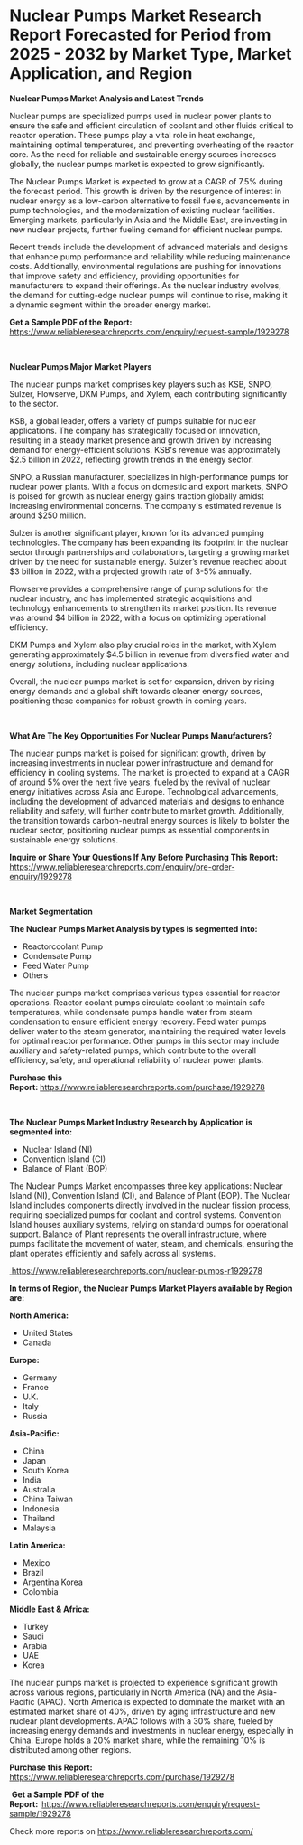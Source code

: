 <p><h1>Nuclear Pumps Market Research Report Forecasted for Period from 2025 -  2032 by Market Type, Market Application, and Region</h1></p><p><strong>Nuclear Pumps Market Analysis and Latest Trends</strong></p>
<p><p>Nuclear pumps are specialized pumps used in nuclear power plants to ensure the safe and efficient circulation of coolant and other fluids critical to reactor operation. These pumps play a vital role in heat exchange, maintaining optimal temperatures, and preventing overheating of the reactor core. As the need for reliable and sustainable energy sources increases globally, the nuclear pumps market is expected to grow significantly.</p><p>The Nuclear Pumps Market is expected to grow at a CAGR of 7.5% during the forecast period. This growth is driven by the resurgence of interest in nuclear energy as a low-carbon alternative to fossil fuels, advancements in pump technologies, and the modernization of existing nuclear facilities. Emerging markets, particularly in Asia and the Middle East, are investing in new nuclear projects, further fueling demand for efficient nuclear pumps.</p><p>Recent trends include the development of advanced materials and designs that enhance pump performance and reliability while reducing maintenance costs. Additionally, environmental regulations are pushing for innovations that improve safety and efficiency, providing opportunities for manufacturers to expand their offerings. As the nuclear industry evolves, the demand for cutting-edge nuclear pumps will continue to rise, making it a dynamic segment within the broader energy market.</p></p>
<p><strong>Get a Sample PDF of the Report:&nbsp;</strong> <a href="https://www.reliableresearchreports.com/enquiry/request-sample/1929278?utm_campaign=3084&utm_medium=2&utm_source=Github&utm_content=ia&utm_term=29032025&utm_id=nuclear-pumps">https://www.reliableresearchreports.com/enquiry/request-sample/1929278</a></p>
<p>&nbsp;</p>
<p><strong>Nuclear Pumps Major Market Players</strong></p>
<p><p>The nuclear pumps market comprises key players such as KSB, SNPO, Sulzer, Flowserve, DKM Pumps, and Xylem, each contributing significantly to the sector. </p><p>KSB, a global leader, offers a variety of pumps suitable for nuclear applications. The company has strategically focused on innovation, resulting in a steady market presence and growth driven by increasing demand for energy-efficient solutions. KSB's revenue was approximately $2.5 billion in 2022, reflecting growth trends in the energy sector.</p><p>SNPO, a Russian manufacturer, specializes in high-performance pumps for nuclear power plants. With a focus on domestic and export markets, SNPO is poised for growth as nuclear energy gains traction globally amidst increasing environmental concerns. The company's estimated revenue is around $250 million.</p><p>Sulzer is another significant player, known for its advanced pumping technologies. The company has been expanding its footprint in the nuclear sector through partnerships and collaborations, targeting a growing market driven by the need for sustainable energy. Sulzer’s revenue reached about $3 billion in 2022, with a projected growth rate of 3-5% annually.</p><p>Flowserve provides a comprehensive range of pump solutions for the nuclear industry, and has implemented strategic acquisitions and technology enhancements to strengthen its market position. Its revenue was around $4 billion in 2022, with a focus on optimizing operational efficiency.</p><p>DKM Pumps and Xylem also play crucial roles in the market, with Xylem generating approximately $4.5 billion in revenue from diversified water and energy solutions, including nuclear applications.</p><p>Overall, the nuclear pumps market is set for expansion, driven by rising energy demands and a global shift towards cleaner energy sources, positioning these companies for robust growth in coming years.</p></p>
<p>&nbsp;</p>
<p><strong>What Are The Key Opportunities For Nuclear Pumps Manufacturers?</strong></p>
<p><p>The nuclear pumps market is poised for significant growth, driven by increasing investments in nuclear power infrastructure and demand for efficiency in cooling systems. The market is projected to expand at a CAGR of around 5% over the next five years, fueled by the revival of nuclear energy initiatives across Asia and Europe. Technological advancements, including the development of advanced materials and designs to enhance reliability and safety, will further contribute to market growth. Additionally, the transition towards carbon-neutral energy sources is likely to bolster the nuclear sector, positioning nuclear pumps as essential components in sustainable energy solutions.</p></p>
<p><strong>Inquire or Share Your Questions If Any Before Purchasing This Report:</strong> <a href="https://www.reliableresearchreports.com/enquiry/pre-order-enquiry/1929278?utm_campaign=3084&utm_medium=2&utm_source=Github&utm_content=ia&utm_term=29032025&utm_id=nuclear-pumps">https://www.reliableresearchreports.com/enquiry/pre-order-enquiry/1929278</a></p>
<p>&nbsp;</p>
<p><strong>Market Segmentation</strong></p>
<p><strong>The Nuclear Pumps Market Analysis by types is segmented into:</strong></p>
<p><ul><li>Reactorcoolant Pump</li><li>Condensate Pump</li><li>Feed Water Pump</li><li>Others</li></ul></p>
<p><p>The nuclear pumps market comprises various types essential for reactor operations. Reactor coolant pumps circulate coolant to maintain safe temperatures, while condensate pumps handle water from steam condensation to ensure efficient energy recovery. Feed water pumps deliver water to the steam generator, maintaining the required water levels for optimal reactor performance. Other pumps in this sector may include auxiliary and safety-related pumps, which contribute to the overall efficiency, safety, and operational reliability of nuclear power plants.</p></p>
<p><strong>Purchase this Report:&nbsp;</strong><a href="https://www.reliableresearchreports.com/purchase/1929278?utm_campaign=3084&utm_medium=2&utm_source=Github&utm_content=ia&utm_term=29032025&utm_id=nuclear-pumps">https://www.reliableresearchreports.com/purchase/1929278</a></p>
<p>&nbsp;</p>
<p><strong>The Nuclear Pumps Market Industry Research by Application is segmented into:</strong></p>
<p><ul><li>Nuclear Island (NI)</li><li>Convention Island (CI)</li><li>Balance of Plant (BOP)</li></ul></p>
<p><p>The Nuclear Pumps Market encompasses three key applications: Nuclear Island (NI), Convention Island (CI), and Balance of Plant (BOP). The Nuclear Island includes components directly involved in the nuclear fission process, requiring specialized pumps for coolant and control systems. Convention Island houses auxiliary systems, relying on standard pumps for operational support. Balance of Plant represents the overall infrastructure, where pumps facilitate the movement of water, steam, and chemicals, ensuring the plant operates efficiently and safely across all systems.</p></p>
<p><a href="https://www.reliableresearchreports.com/nuclear-pumps-r1929278?utm_campaign=3084&utm_medium=2&utm_source=Github&utm_content=ia&utm_term=29032025&utm_id=nuclear-pumps">&nbsp;https://www.reliableresearchreports.com/nuclear-pumps-r1929278</a></p>
<p><strong>In terms of Region, the Nuclear Pumps Market Players available by Region are:</strong></p>
<p>
    <p> <strong> North America: </strong>
        <ul>
            <li>United States</li>
            <li>Canada</li>
        </ul>
        </p> 
    <p> <strong> Europe: </strong>
        <ul>
            <li>Germany</li>
            <li>France</li>
            <li>U.K.</li>
            <li>Italy</li>
            <li>Russia</li>
        </ul>
        </p> 
    <p> <strong> Asia-Pacific: </strong>
        <ul>
            <li>China</li>
            <li>Japan</li>
            <li>South Korea</li>
            <li>India</li>
            <li>Australia</li>
            <li>China Taiwan</li>
            <li>Indonesia</li>
            <li>Thailand</li>
            <li>Malaysia</li>
        </ul>
        </p> 
    <p> <strong> Latin America: </strong>
        <ul>
            <li>Mexico</li>
            <li>Brazil</li>
            <li>Argentina Korea</li>
            <li>Colombia</li>
        </ul>
        </p> 
    <p> <strong> Middle East & Africa: </strong>
        <ul>
            <li>Turkey</li>
            <li>Saudi</li>
            <li>Arabia</li>
            <li>UAE</li>
            <li>Korea</li>
        </ul>
    </p>
    </p>
<p><p>The nuclear pumps market is projected to experience significant growth across various regions, particularly in North America (NA) and the Asia-Pacific (APAC). North America is expected to dominate the market with an estimated market share of 40%, driven by aging infrastructure and new nuclear plant developments. APAC follows with a 30% share, fueled by increasing energy demands and investments in nuclear energy, especially in China. Europe holds a 20% market share, while the remaining 10% is distributed among other regions.</p></p>
<p><strong>Purchase this Report: </strong><a href="https://www.reliableresearchreports.com/purchase/1929278?utm_campaign=3084&utm_medium=2&utm_source=Github&utm_content=ia&utm_term=29032025&utm_id=nuclear-pumps">https://www.reliableresearchreports.com/purchase/1929278</a></p>
<p>&nbsp;<strong>Get a Sample PDF of the Report:&nbsp;&nbsp;</strong><a href="https://www.reliableresearchreports.com/enquiry/request-sample/1929278?utm_campaign=3084&utm_medium=2&utm_source=Github&utm_content=ia&utm_term=29032025&utm_id=nuclear-pumps">https://www.reliableresearchreports.com/enquiry/request-sample/1929278</a></p>
<p><strong></strong></p>
<p>Check more reports on <a href="https://www.reliableresearchreports.com/?utm_campaign=3084&utm_medium=2&utm_source=Github&utm_content=ia&utm_term=29032025&utm_id=nuclear-pumps">https://www.reliableresearchreports.com/</a></p>